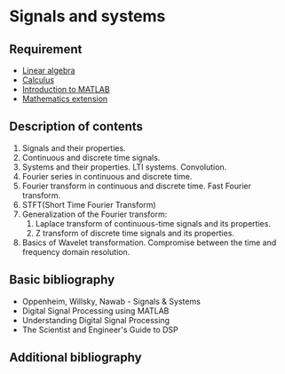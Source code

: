 # Signals and systems

## Requirement

- [Linear algebra](../block1/linear_algebra.md)
- [Calculus](../block1/calculus.md)
- [Introduction to MATLAB](../block1/introduction_to_matlab.md)
- [Mathematics extension](../block2/mathematics_extension.md)

## Description of contents

1. Signals and their properties.
2. Continuous and discrete time signals.
3. Systems and their properties. LTI systems. Convolution.
4. Fourier series in continuous and discrete time.
5. Fourier transform in continuous and discrete time. Fast Fourier transform.
6. STFT(Short Time Fourier Transform)
7. Generalization of the Fourier transform:
    1. Laplace transform of continuous-time signals and its properties.
    2. Z transform of discrete time signals and its properties.
8. Basics of Wavelet transformation. Compromise between the time and frequency domain resolution.

## Basic bibliography

- Oppenheim, Willsky, Nawab - Signals & Systems
- Digital Signal Processing using MATLAB
- Understanding Digital Signal Processing
- The Scientist and Engineer's Guide to DSP

## Additional bibliography
